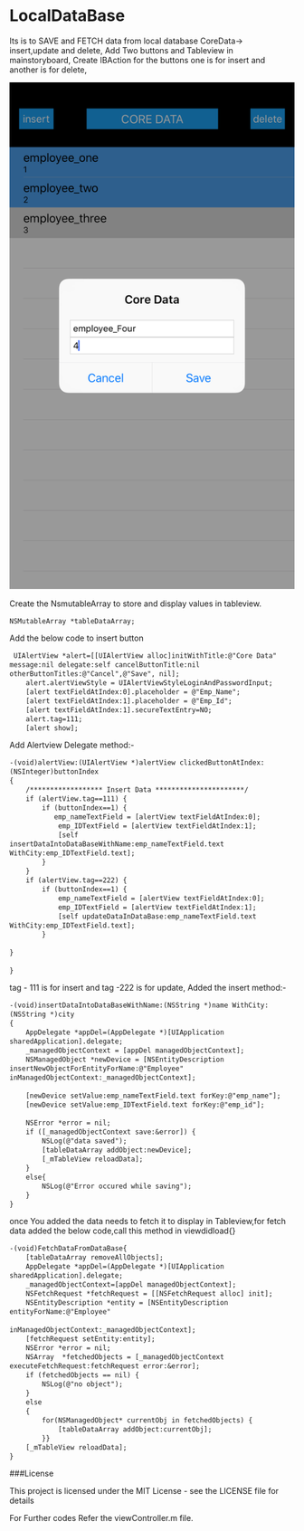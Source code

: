 # LocalDataBase
Its is to SAVE and FETCH data from local database
CoreData-> insert,update and delete,
Add Two buttons and Tableview in mainstoryboard,
Create IBAction for the buttons one is for insert and another is for delete,

![alt text](https://github.com/RMohanRaj/LocalDataBase/blob/master/Core.jpeg)

Create the NsmutableArray to store and display values in tableview.
```
NSMutableArray *tableDataArray;
```

Add the below code to insert button
```
 UIAlertView *alert=[[UIAlertView alloc]initWithTitle:@"Core Data" message:nil delegate:self cancelButtonTitle:nil otherButtonTitles:@"Cancel",@"Save", nil];
    alert.alertViewStyle = UIAlertViewStyleLoginAndPasswordInput;
    [alert textFieldAtIndex:0].placeholder = @"Emp_Name";
    [alert textFieldAtIndex:1].placeholder = @"Emp_Id";
    [alert textFieldAtIndex:1].secureTextEntry=NO;
    alert.tag=111;
    [alert show];
```
Add Alertview Delegate method:-
```
-(void)alertView:(UIAlertView *)alertView clickedButtonAtIndex:(NSInteger)buttonIndex
{
    /****************** Insert Data **********************/
    if (alertView.tag==111) {
        if (buttonIndex==1) {
           emp_nameTextField = [alertView textFieldAtIndex:0];
            emp_IDTextField = [alertView textFieldAtIndex:1];
            [self insertDataIntoDataBaseWithName:emp_nameTextField.text WithCity:emp_IDTextField.text];
        }
    }
    if (alertView.tag==222) {
        if (buttonIndex==1) {
            emp_nameTextField = [alertView textFieldAtIndex:0];
            emp_IDTextField = [alertView textFieldAtIndex:1];
            [self updateDataInDataBase:emp_nameTextField.text WithCity:emp_IDTextField.text];
        }

}

}
```
tag - 111 is for insert and tag -222 is for update,
Added the insert method:-
```
-(void)insertDataIntoDataBaseWithName:(NSString *)name WithCity:(NSString *)city
{
    AppDelegate *appDel=(AppDelegate *)[UIApplication sharedApplication].delegate;
    _managedObjectContext = [appDel managedObjectContext];
    NSManagedObject *newDevice = [NSEntityDescription insertNewObjectForEntityForName:@"Employee" inManagedObjectContext:_managedObjectContext];
    
    [newDevice setValue:emp_nameTextField.text forKey:@"emp_name"];
    [newDevice setValue:emp_IDTextField.text forKey:@"emp_id"];
    
    NSError *error = nil;
    if ([_managedObjectContext save:&error]) {
        NSLog(@"data saved");
        [tableDataArray addObject:newDevice];
        [_mTableView reloadData];
    }
    else{
        NSLog(@"Error occured while saving");
    }
}
```
once You added the data needs to fetch it to display in Tableview,for fetch data added the below code,call this method in viewdidload{}
```
-(void)FetchDataFromDataBase{
    [tableDataArray removeAllObjects];
    AppDelegate *appDel=(AppDelegate *)[UIApplication sharedApplication].delegate;
    _managedObjectContext=[appDel managedObjectContext];
    NSFetchRequest *fetchRequest = [[NSFetchRequest alloc] init];
    NSEntityDescription *entity = [NSEntityDescription entityForName:@"Employee"
                                              inManagedObjectContext:_managedObjectContext];
    [fetchRequest setEntity:entity];
    NSError *error = nil;
    NSArray  *fetchedObjects = [_managedObjectContext executeFetchRequest:fetchRequest error:&error];
    if (fetchedObjects == nil) {
        NSLog(@"no object");
    }
    else
    {
        for(NSManagedObject* currentObj in fetchedObjects) {
            [tableDataArray addObject:currentObj];
        }}
    [_mTableView reloadData];
}
```
###License

This project is licensed under the MIT License - see the LICENSE file for details

For Further codes Refer the viewController.m file.
